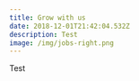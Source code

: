 ```yaml
---
title: Grow with us
date: 2018-12-01T21:42:04.532Z
description: Test
image: /img/jobs-right.png
---
```

Test
